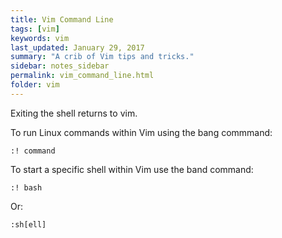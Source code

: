 ```yaml
---
title: Vim Command Line 
tags: [vim]
keywords: vim 
last_updated: January 29, 2017
summary: "A crib of Vim tips and tricks."
sidebar: notes_sidebar
permalink: vim_command_line.html
folder: vim 
---
```


Exiting the shell returns to vim.

To run  Linux commands within Vim using the bang commmand:

```
:! command
```

To start a specific shell within Vim use the band command:

```
:! bash
```

Or: 

```
:sh[ell]
```


